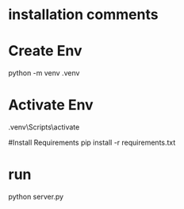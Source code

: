 # installation comments

# Create Env
python -m venv .venv

# Activate Env
.venv\Scripts\activate

#Install Requirements
pip install -r requirements.txt

# run
python server.py
